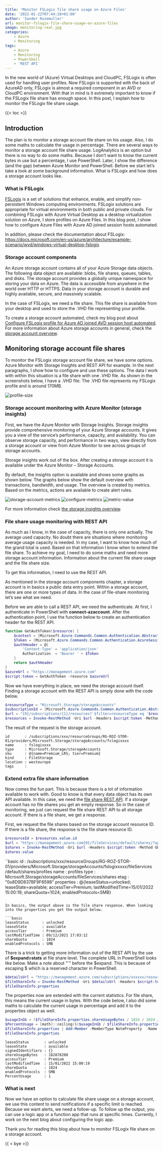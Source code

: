 ```yaml
---
title: 'Monitor FSLogix file share usage on Azure Files'
date: '2022-01-22T07:44:28+01:00'
author: 'Sander Rozemuller'
url: monitor-fslogix-file-share-usage-on-azure-files
image: monitoring-real.jpg
categories:
    - Azure
    - Monitoring
tags:
    - Azure
    - Monitoring
    - PowerShell
    - 'REST API'
---
```


In the new world of (Azure) Virtual Desktops and CloudPC, FSLogix is often used for handling user profiles. Now FSLogix is supported with the back of AzureAD only, FSLogix is almost a required component in an AVD or CloudPC environment. With that in mind is it extremely important to know if the FSLogix file share has enough space. In this post, I explain how to monitor the FSLogix file share usage.

{{< toc >}}

## Introduction

The plan is to monitor a storage account file share on his usage. Also, I do some maths to calculate the usage in percentage. There are several ways to monitor a storage account file share usage. LogAnalytics is an option but there is no way to do some maths. Because I don’t want to know the current bytes in use but a percentage, I use PowerShell. Later, I show the difference (and the gap) between Azure Monitor and PowerShell. Before we start let’s take a look at some background information. What is FSLogix and how does a storage account looks like.

### What is FSLogix

[FSLogix](https://docs.microsoft.com/en-us/fslogix/) is a set of solutions that enhance, enable, and simplify non-persistent Windows computing environments. FSLogix solutions are appropriate for virtual environments in both public and private clouds. For combining FSLogix with Azure Virtual Desktop as a desktop virtualization solution on Azure, I store profiles on Azure Files. In this blog post, I show how to configure Azure Files with Azure AD joined session hosts automated.

In addition, please check the documentation about FSLogix: <https://docs.microsoft.com/en-us/azure/architecture/example-scenario/wvd/windows-virtual-desktop-fslogix>

### Storage account components

An Azure storage account contains all of your Azure Storage data objects. The following data object are available: blobs, file shares, queues, tables, and disks. The storage account provides a globally unique namespace for storing your data on Azure. The data is accessible from anywhere in the world over HTTP or HTTPS. Data in your storage account is durable and highly available, secure, and massively scalable.  
  
In the case of FSLogix, we need a file share. This file share is available from your desktop and used to store the .VHD file representing your profile.

To create a storage account automated, check my blog post about [Configure FSLogix profile for Azure AD joined AVD session host automated](https://www.rozemuller.com/configure-fslogix-profile-for-azure-ad-joined-avd-session-host-automated/#storage-account).   
For more information about Azure storage accounts in general, check the [storage account overview](https://docs.microsoft.com/en-us/azure/storage/common/storage-account-overview).

## Monitoring storage account file shares

To monitor the FSLogix storage account file share, we have some options. Azure Monitor with Storage Insights and REST API for example. In the next paragraphs, I show how to configure and use these options. The data I work with within this situation is a file share with one .VHD file. As shown in the screenshots below, I have a .VHD file. The .VHD file represents my FSLogix profile and is around 170MB.

![profile-size](profile-size.png)
### Storage account monitoring with Azure Monitor (storage insights)

First, we have the Azure Monitor with Storage Insights. Storage insights provide comprehensive monitoring of your Azure Storage accounts. It gives you a view of the service’s performance, capacity, and availability. You can observe storage capacity, and performance in two ways, view directly from a storage account or view from Azure Monitor to see across groups of storage accounts.

Storage insights work out of the box. After creating a storage account it is available under the Azure Monitor – Storage Accounts.

By default, the insights option is available and shows some graphs as shown below. The graphs below show the default overview with transactions, bandwidth, and usage. The overview is created by metrics. Based on the metrics, actions are available to create alert rules.

![storage-account-metrics](storage-account-metrics.png)
![configure-metrics](configure-metrics.png)
![metric-value](metric-value.png)

For more information check [the storage insights overview](https://docs.microsoft.com/en-us/azure/storage/common/storage-insights-overview).

### File share usage monitoring with REST API

As much as I know, in the case of capacity, there is only one actually. The average used capacity. No doubt there are situations where monitoring average usage capacity is needed. In my case, I want to know how much of the grand total is used. Based on that information I know when to extend the file share. To achieve my goal, I need to do some maths and need more storage account information. Information about the current file share usage and the file share size.

To get this information, I need to use the REST API.

As mentioned in the storage account components chapter, a storage account is in basics a public data entry point. Within a storage account, there are one or more types of data. In the case of file-share monitoring let’s see what we need.

Before we are able to call a REST API, we need the authenticate. At first, I authenticate in PowerShell with **connect-azaccount**. After the authentication point, I use the function below to create an authentication header for the REST API.

```powershell
function GetAuthToken($resource) {
    $context = [Microsoft.Azure.Commands.Common.Authentication.Abstractions.AzureRmProfileProvider]::Instance.Profile.DefaultContext
    $Token = [Microsoft.Azure.Commands.Common.Authentication.AzureSession]::Instance.AuthenticationFactory.Authenticate($context.Account, $context.Environment, $context.Tenant.Id.ToString(), $null, [Microsoft.Azure.Commands.Common.Authentication.ShowDialog]::Never, $null, $resource).AccessToken
    $authHeader = @{
        'Content-Type' = 'application/json'
        Authorization  = 'Bearer ' + $Token
    }
    return $authHeader
}
$azureUrl = "https://management.azure.com"
$script:token = GetAuthToken -resource $azureUrl
```

Now we have everything in place, we need the storage account itself. Finding a storage account with the REST API is simply done with the code below.

```powershell
$resourceType = "Microsoft.Storage/storageAccounts"
$subscriptionId = [Microsoft.Azure.Commands.Common.Authentication.Abstractions.AzureRmProfileProvider]::Instance.Profile.DefaultContext.Subscription.id
$url = "{0}/subscriptions/{1}/resources?`$filter=resourceType eq '$resourceType'&api-version=2021-04-01" -f $azureUrl, $subscriptionId
$resources = Invoke-RestMethod -Uri $url -Headers $script:token -Method GET
```

The result of the request is the storage account.

```basic
id       : /subscriptions/xxx/resourceGroups/RG-ROZ-STOR-01/providers/Microsoft.Storage/storageAccounts/fslogixxxx
name     : fslogixxxx
type     : Microsoft.Storage/storageAccounts
sku      : @{name=Premium_LRS; tier=Premium}
kind     : FileStorage
location : westeurope
tags     : 
```

### Extend extra file share information

Now comes the fun part. This is because there is a lot of information available to work with. Good to know is that every data object has its own API available. In this case, we need the [file share REST API](https://docs.microsoft.com/en-us/rest/api/storagerp/file-shares). If a storage account has no file shares you get an empty response. So in the case of monitoring, we just can request the file share REST API to all storage account. If there is a file share, we get a response.

First, we request the file shares based on the storage account resource ID. If there is a file share, the response is the file share resource ID.

```powershell
$resourceId = $resources.value.id    
$url = "https://management.azure.com{0}/fileServices/default/shares/?api-version=2021-04-01&" -f $resourceId
$shares = Invoke-RestMethod -Uri $url -Headers $script:token -Method GET
$shares.value
```

``basic
id         : /subscriptions/xxx/resourceGroups/RG-ROZ-STOR-01/providers/Microsoft.Storage/storageAccounts/fslogixxxxx/fileServices
             /default/shares/profiles
name       : profiles
type       : Microsoft.Storage/storageAccounts/fileServices/shares
etag       : "0x8D9D837BF9F6598"
properties : @{leaseStatus=unlocked; leaseState=available; accessTier=Premium; lastModifiedTime=15/01/2022 15:00:19; shareQuota=1024; enabledProtocols=SMB}
```

In basics, the output above is the file share response. When looking into the properties you get the output below.

```basic
leaseStatus      : unlocked
leaseState       : available
accessTier       : Premium
lastModifiedTime : 09/12/2021 17:03:12
shareQuota       : 1024
enabledProtocols : SMB
```

There is a trick to getting more information out of the REST API by the use of **$expand=stats** at file share level. The complete URL in PowerShell looks like below. Make a note about “**`**” before the $expand. This is because of escaping $ which is a reserved character in PowerShell.

```powershell
$detailsUrl = "https://management.azure.com/subscriptions/xxxxxx/resourceGroups/RG-ROZ-STOR-01/providers/Microsoft.Storage/storageAccounts/fslogixxx/fileServices/default/shares/profiles?api-version=2021-04-01&`$expand=stats"
$fileShareInfo = Invoke-RestMethod -Uri $detailsUrl -Headers $script:token -Method GET
$fileShareInfo.properties
```

The properties now are extended with the current statistics. For file share, this means the current usage in bytes. With the code below, I also did some maths to calculate the current usage in percentage and add it to the properties object as well.

```powershell
$usageInGb = ($fileShareInfo.properties.shareUsageBytes / 1024 / 1024 / 1024)
$PercentUsage = [math]::ceiling($($usageInGb / $fileShareInfo.properties.shareQuota * 100))
$fileShareInfo.properties | Add-Member -MemberType NoteProperty  -Name "PercentUsage" -Value $PercentUsage
$fileShareInfo.properties
```

```basic
leaseStatus       : unlocked
leaseState        : available
signedIdentifiers : {}
shareUsageBytes   : 182878208
accessTier        : Premium
lastModifiedTime  : 15/01/2022 15:00:19
shareQuota        : 1024
enabledProtocols  : SMB
PercentUsage      : 1
```

### What is next

Now we have an option to calculate file share usage on a storage account, we use this content to send notifications if a specific limit is reached. Because we want alerts, we need a follow-up. To follow up the output, you can use a logic app or a function app that runs at specific times. Currently, I work on the next blog about configuring the logic app.

Thank you for reading this blog about how to monitor FSLogix file share on a storage account.

{{ < bye >}}